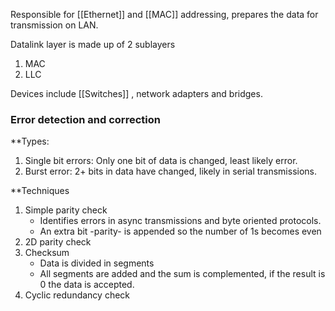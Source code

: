 Responsible for [[Ethernet]] and [[MAC]] addressing, prepares the data for transmission on LAN. 

Datalink layer is made up of 2 sublayers
1. MAC
2. LLC

Devices include [[Switches]] , network adapters and bridges. 
### Error detection and correction
**Types:
1. Single bit errors: Only one bit of data is changed, least likely error. 
2. Burst error: 2+ bits in data have changed, likely in serial transmissions. 

**Techniques 
1. Simple parity check
	- Identifies errors in async transmissions and byte oriented protocols. 
	- An extra bit -parity- is appended so the number of 1s becomes even
1. 2D parity check
2. Checksum
	- Data is divided in segments
	- All segments are added and the sum is complemented, if the result is 0 the data is accepted. 
1. Cyclic redundancy check